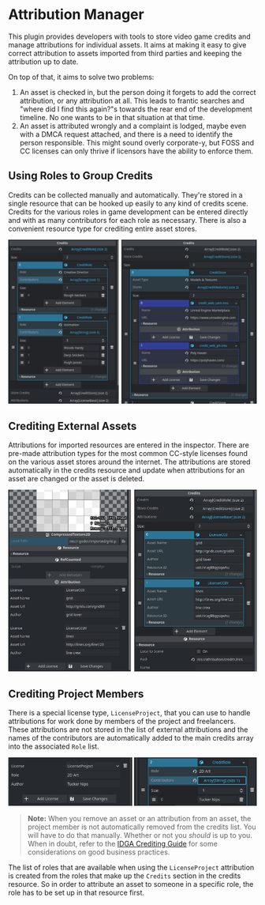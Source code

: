 # Attribution Manager

This plugin provides developers with tools to store video game credits and manage
attributions for individual assets. It aims at making it easy to give correct attribution
to assets imported from third parties and keeping the attribution up to date.

On top of that, it aims to solve two problems:

1. An asset is checked in, but the person doing it forgets to add the correct attribution,
or any attribution at all. This leads to frantic searches and "where did I find this
again?"s towards the rear end of the development timeline. No one wants to be in that
situation at that time.
2. An asset is attributed wrongly and a complaint is lodged, maybe even with a DMCA
request attached, and there is a need to identify the person responsible. This might
sound overly corporate-y, but FOSS and CC licenses can only thrive if licensors have
the ability to enforce them.

## Using Roles to Group Credits

Credits can be collected manually and automatically. They're stored in a single
resource that can be hooked up easily to any kind of credits scene. Credits for the
various roles in game development can be entered directly and with as many contributors
for each role as necessary. There is also a convenient resource type for crediting
entire asset stores.

![credits](docs/screenshot1.png)

## Crediting External Assets

Attributions for imported resources are entered in the inspector. There are pre-made
attribution types for the most common CC-style licenses found on the various asset
stores around the internet. The attributions are stored automatically in the credits
resource and update when attributions for an asset are changed or the asset is deleted.

![attribution](docs/screenshot2.png)

## Crediting Project Members

There is a special license type, `LicenseProject`, that you can use to handle attributions
for work done by members of the project and freelancers. These attributions are not stored
in the list of external attributions and the names of the contributors are automatically
added to the main credits array into the associated `Role` list.

![attribution](docs/screenshot3.png)

> **Note:** When you remove an asset or an attribution from an asset, the project member
> is not automatically removed from the credits list. You will have to do that manually.
> Whether or not you *should* is up to you. When in doubt, refer to the
> [IDGA Crediting Guide](https://igda.org/wp-content/uploads/2021/11/IGDA-Game-Crediting-Guidelines-10.1-March-2023.pdf)
> for some considerations on good business practices.

The list of roles that are available when using the `LicenseProject` attribution is created
from the roles that make up the `Credits` section in the credits resource. So in order to
attribute an asset to someone in a specific role, the role has to be set up in that resource
first.

